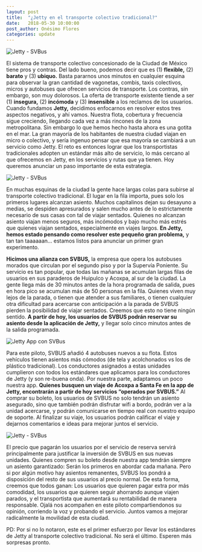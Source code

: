 ```yaml
---
layout: post
title:  "¿Jetty en el transporte colectivo tradicional?"
date:   2018-05-30 10:00:00
post_author: Onésimo Flores
categories: update
---
```


![Jetty - SVBus]({{site.baseurl}}/imgs-blog/jetty-svbus.png)

El sistema de transporte colectivo concesionado de la Ciudad de México tiene pros y contras. Del lado bueno, podemos decir que es (1) <b>flexible,</b> (2) <b>barato</b> y (3) <b>ubiquo.</b> Basta pararnos unos minutos en cualquier esquina para observar la gran cantidad de vagonetas, combis, taxis colectivos, micros y autobuses que ofrecen servicios de transporte. Los contras, sin embargo, son muy dolorosos. La oferta de transporte existente tiende a ser (1) <b>insegura,</b> (2) <b>incómoda</b> y (3) <b>insensible</b> a los reclamos de los usuarios. Cuando fundamos <b>Jetty,</b> decidimos enfocarnos en resolver estos tres aspectos negativos, y ahí vamos. Nuestra flota, cobertura y frecuencia sigue creciendo, llegando cada vez a más rincones de la zona metropolitana. Sin embargo lo que hemos hecho hasta ahora es una gotita en el mar. La gran mayoría de los habitantes de nuestra ciudad viajan en micro o colectivo, y sería ingenuo pensar que esa mayoría se cambiará a un servicio como Jetty. El reto es entonces lograr que los transportistas tradicionales adopten un estándar más alto de servicio, lo más cercano al que ofrecemos en Jetty, en los servicios y rutas que ya tienen. Hoy queremos anunciar un paso importante de esta estrategia.

![Jetty - SVBus]({{site.baseurl}}/imgs-blog/svbus-linea.png)


En muchas esquinas de la ciudad la gente hace largas colas para subirse al transporte colectivo tradicional. El lugar en la fila importa, pues solo los primeros lugares alcanzan asiento. Muchos capitalinos dejan su desayuno a medias, se despiden apresurados y salen mucho antes de lo estrictamente necesario de sus casas con tal de viajar sentados. Quienes no alcanzan asiento viajan menos seguros, más incómodos y bajo mucho más estrés que quienes viajan sentados, especialmente en viajes largos. <b>En Jetty, hemos estado pensando como resolver este pequeño gran problema,</b> y tan tan taaaaaan… estamos listos para anunciar un primer gran experimento.

<b>Hicimos una alianza con SVBUS,</b> la empresa que opera los autobuses morados que circulan por el segundo piso y por la Supervía Poniente. Su servicio es tan popular, que todas las mañanas se acumulan largas filas de usuarios en sus paraderos de Huipulco y Acoxpa, al sur de la ciudad. La gente llega más de 30 minutos antes de la hora programada de salida, pues en hora pico se acumulan más de 50 personas en la fila. Quienes viven muy lejos de la parada, o tienen que atender a sus familiares, o tienen cualquier otra dificultad para acercarse con anticipación a la parada de SVBUS pierden la posibilidad de viajar sentados. Creemos que esto no tiene ningún sentido. <b>A partir de hoy, los usuarios de SVBUS podrán reservar su asiento desde la aplicación de Jetty,</b> y llegar solo cinco minutos antes de la salida programada.

![Jetty App con SVBus]({{site.baseurl}}/imgs-blog/app-jetty-svbus.png)

Para este piloto, SVBUS añadió 4 autobuses nuevos a su flota. Estos vehículos tienen asientos más cómodos (de tela y acolchonados vs los de plástico tradicional). Los conductores asignados a estas unidades cumplieron con todos los estándares que aplicamos para los conductores de Jetty (y son re-buena onda). Por nuestra parte, adaptamos un poco nuestra app. <b>Quienes busquen un viaje de Acoxpa a Santa Fe en la app de Jetty, encontrarán a partir de hoy servicios “operados por SVBUS.”</b> Al comprar su boleto, los usuarios de SVBUS no solo tendrán un asiento asegurado, sino que también podrán disfrutar wifi a bordo, podrán ver a la unidad acercarse, y podrán comunicarse en tiempo real con nuestro equipo de soporte. Al finalizar su viaje, los usuarios podrán calificar el viaje y dejarnos comentarios e ideas para mejorar juntos el servicio.

![Jetty - SVBus]({{site.baseurl}}/imgs-blog/bus.jpg)

El precio que pagarán los usuarios por el servicio de reserva servirá principalmente para justificar la inversión de SVBUS en sus nuevas unidades. Quienes compren su boleto desde nuestra app tendrán siempre un asiento garantizado: Serán los primeros en abordar cada mañana. Pero si por algún motivo hay asientos remanentes, SVBUS los pondrá a disposición del resto de sus usuarios al precio normal. De esta forma, creemos que todos ganan: Los usuarios que quieren pagar extra por más comodidad, los usuarios que quieren seguir ahorrando aunque viajen parados, y el transportista que aumentará su rentabilidad de manera responsable. Ojalá nos acompañen en este piloto compartiendonos su opinión, corriendo la voz y probando el servicio. Juntos vamos a mejorar radicalmente la movilidad de esta ciudad.

PD: Por si no lo notaron, este es el primer esfuerzo por llevar los estándares de Jetty al transporte colectivo tradicional. No será el último. Esperen más sorpresas pronto.
